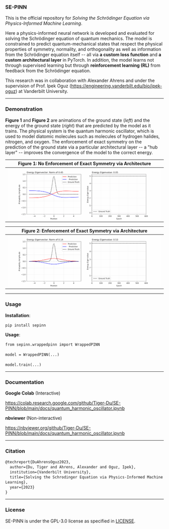 ### SE-PINN

This is the official repository for _Solving the Schrödinger Equation via Physics-Informed Machine Learning_.

Here a physics-informed neural network is developed and evaluated for solving the Schrödinger equation of quantum mechanics. The model is constrained to predict quantum-mechanical states that respect the physical properties of symmetry, normality, and orthogonality as well as information from the Schrödinger equation itself -- all via __a custom loss function__ and __a custom architectural layer__ in PyTorch. In addition, the model learns not through supervised learning but through __reinforcement learning (RL)__ from feedback from the Schrödinger equation.

This research was in collaboration with Alexander Ahrens and under the supervision of Prof. Ipek Oguz (https://engineering.vanderbilt.edu/bio/ipek-oguz) at Vanderbilt University.

---

### Demonstration

__Figure 1__ and __Figure 2__ are animations of the ground state (_left_) and the energy of the ground state (_right_) that are predicted by the model as it trains. The physical system is the quantum harmonic oscillator, which is used to model diatomic molecules such as molecules of hydrogen halides, nitrogen, and oxygen. The enforcement of exact symmetry on the prediction of the ground state via a particular architectural layer -- a "hub layer" -- improves the convergence of the model to the correct energy.

| **Figure 1**: No Enforcement of Exact Symmetry via Architecture |
| --- |
| ![Animation of PINN](assets/no_enforcement_of_symmetry.gif) |

| **Figure 2**: Enforcement of Exact Symmetry via Architecture |
| --- |
| ![Animation of PINN](assets/enforcement_of_symmetry.gif) |

---

### Usage

__Installation__:

```
pip install sepinn
```

__Usage__:

```
from sepinn.wrappedpinn import WrappedPINN

model = WrappedPINN(...)

model.train(...)
```

---

### Documentation

__Google Colab__ (Interactive)

https://colab.research.google.com/github/Tiger-Du/SE-PINN/blob/main/docs/quantum_harmonic_oscillator.ipynb

__nbviewer__ (Non-interactive)

https://nbviewer.org/github/Tiger-Du/SE-PINN/blob/main/docs/quantum_harmonic_oscillator.ipynb

---

### Citation

```
@techreport{DuAhrensOguz2023,
  author={Du, Tiger and Ahrens, Alexander and Oguz, Ipek},
  institution={Vanderbilt University},
  title={Solving the Schrodinger Equation via Physics-Informed Machine Learning},
  year={2023}
}
```

---

### License

SE-PINN is under the GPL-3.0 license as specified in [LICENSE](LICENSE).
